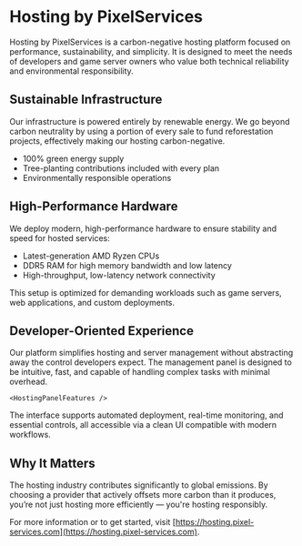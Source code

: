 # Hosting by PixelServices

Hosting by PixelServices is a carbon-negative hosting platform focused on performance, sustainability, and simplicity. It is designed to meet the needs of developers and game server owners who value both technical reliability and environmental responsibility.

## Sustainable Infrastructure

Our infrastructure is powered entirely by renewable energy. We go beyond carbon neutrality by using a portion of every sale to fund reforestation projects, effectively making our hosting carbon-negative.

- 100% green energy supply
- Tree-planting contributions included with every plan
- Environmentally responsible operations

## High-Performance Hardware

We deploy modern, high-performance hardware to ensure stability and speed for hosted services:

- Latest-generation AMD Ryzen CPUs
- DDR5 RAM for high memory bandwidth and low latency
- High-throughput, low-latency network connectivity

This setup is optimized for demanding workloads such as game servers, web applications, and custom deployments.

## Developer-Oriented Experience

Our platform simplifies hosting and server management without abstracting away the control developers expect. The management panel is designed to be intuitive, fast, and capable of handling complex tasks with minimal overhead.

```vue
<HostingPanelFeatures />
```

The interface supports automated deployment, real-time monitoring, and essential controls, all accessible via a clean UI compatible with modern workflows.

## Why It Matters

The hosting industry contributes significantly to global emissions. By choosing a provider that actively offsets more carbon than it produces, you’re not just hosting more efficiently — you're hosting responsibly.

For more information or to get started, visit [https://hosting.pixel-services.com](https://hosting.pixel-services.com).
